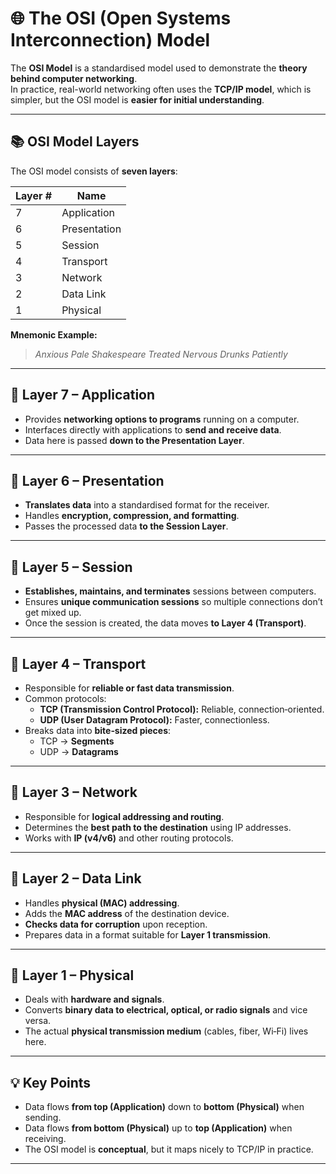 # 🌐 The OSI (Open Systems Interconnection) Model

The **OSI Model** is a standardised model used to demonstrate the **theory behind computer networking**.  
In practice, real-world networking often uses the **TCP/IP model**, which is simpler, but the OSI model is **easier for initial understanding**.

---

## **📚 OSI Model Layers**

The OSI model consists of **seven layers**:

| Layer # | Name         |
|--------|--------------|
| 7      | Application  |
| 6      | Presentation |
| 5      | Session      |
| 4      | Transport    |
| 3      | Network      |
| 2      | Data Link    |
| 1      | Physical     |

**Mnemonic Example:**  
> *Anxious Pale Shakespeare Treated Nervous Drunks Patiently*  

---

## **🔹 Layer 7 – Application**
- Provides **networking options to programs** running on a computer.
- Interfaces directly with applications to **send and receive data**.
- Data here is passed **down to the Presentation Layer**.

---

## **🔹 Layer 6 – Presentation**
- **Translates data** into a standardised format for the receiver.
- Handles **encryption, compression, and formatting**.
- Passes the processed data **to the Session Layer**.

---

## **🔹 Layer 5 – Session**
- **Establishes, maintains, and terminates** sessions between computers.
- Ensures **unique communication sessions** so multiple connections don’t get mixed up.
- Once the session is created, the data moves **to Layer 4 (Transport)**.

---

## **🔹 Layer 4 – Transport**
- Responsible for **reliable or fast data transmission**.
- Common protocols:
  - **TCP (Transmission Control Protocol):** Reliable, connection‑oriented.
  - **UDP (User Datagram Protocol):** Faster, connectionless.
- Breaks data into **bite‑sized pieces**:
  - TCP → **Segments**
  - UDP → **Datagrams**

---

## **🔹 Layer 3 – Network**
- Responsible for **logical addressing and routing**.
- Determines the **best path to the destination** using IP addresses.
- Works with **IP (v4/v6)** and other routing protocols.

---

## **🔹 Layer 2 – Data Link**
- Handles **physical (MAC) addressing**.
- Adds the **MAC address** of the destination device.
- **Checks data for corruption** upon reception.
- Prepares data in a format suitable for **Layer 1 transmission**.

---

## **🔹 Layer 1 – Physical**
- Deals with **hardware and signals**.
- Converts **binary data to electrical, optical, or radio signals** and vice versa.
- The actual **physical transmission medium** (cables, fiber, Wi‑Fi) lives here.

---

## **💡 Key Points**
- Data flows **from top (Application)** down to **bottom (Physical)** when sending.
- Data flows **from bottom (Physical)** up to **top (Application)** when receiving.
- The OSI model is **conceptual**, but it maps nicely to TCP/IP in practice.

---
